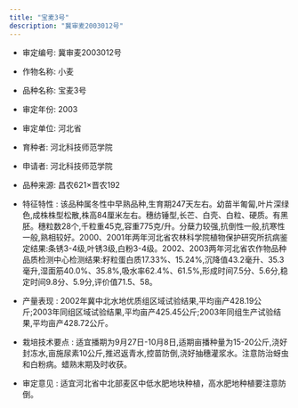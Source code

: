 ```yaml
---
title: "宝麦3号"
description: "冀审麦2003012号"
---
```

* 审定编号:  冀审麦2003012号

*  作物名称:  小麦

*  品种名称:  宝麦3号

*  审定年份:  2003

*  审定单位:  河北省

* 育种者:  河北科技师范学院

*  申请者:  河北科技师范学院

*  品种来源:  昌农621×晋农192

*  特征特性 : 
该品种属冬性中早熟品种,生育期247天左右。幼苗半匍匐,叶片深绿色,成株株型松散,株高84厘米左右。穗纺锤型,长芒、白壳、白粒、硬质。有黑胚。穗粒数28个,千粒重45克,容重775克/升。分蘖力较强,抗倒性一般,抗寒性一般,熟相较好。2000、2001年两年河北省农林科学院植物保护研究所抗病鉴定结果:条锈3-4级,叶锈3级,白粉3-4级。2002、2003两年河北省农作物品种品质检测中心检测结果:籽粒蛋白质17.33%、15.24%,沉降值43.2毫升、35.3毫升,湿面筋40.0%、35.8%,吸水率62.4%、61.5%,形成时间7.5分、5.6分,稳定时间9.8分、5.9分,评价值71.5、58。
 
*  产量表现 : 
2002年冀中北水地优质组区域试验结果,平均亩产428.19公斤;2003年同组区域试验结果,平均亩产425.45公斤;2003年同组生产试验结果,平均亩产428.72公斤。

*  栽培技术要点 : 
适宜播期为9月27日-10月8日,适期亩播种量为15-20公斤,浇好封冻水,亩施尿素10公斤,推迟返青水,控苗防倒,浇好抽穗灌浆水。注意防治蚜虫和白粉病。蜡熟末期及时收获。

*  审定意见 : 
适宜河北省中北部麦区中低水肥地块种植，高水肥地种植要注意防倒。
